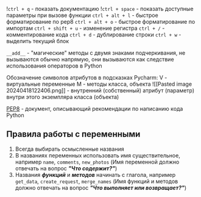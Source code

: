 !`ctrl + q` - показать документацию
!`ctrl + space` - показать доступные параметры при вызове функции
`ctrl + alt + l` - быстрое форматирование по pep8
`ctrl + alt + o` - быстрое форматирование по импортам
`ctrl + shift + u` - изменение регистра
`ctrl + /` - комментирование кода
`ctrl + d` - дублирование строки
`ctrl + w` - выделить текущий блок


`__add__` - "магические" методы с двумя знаками подчеркивания, не вызываются обычно напрямую, они вызываются как следствие использования операторов в Python

Обозначение символов атрибутов в подсказках Pycharm:
V - виртуальные переменные
M - методы класса, объекта
![[Pasted image 20240418122406.png]]  - внутренний (собственный) атрибут (параметр) внутри этого экземпляра класса (объекта)





[PEP8](https://peps.python.org/pep-0008/) - документ, описывающий рекомендации по написанию кода Python

## Правила работы с переменными

1. Всегда выбирать осмысленные названия
2. В названиях переменных использовать имя существительное, например `name`, `comments`, `new_photos` (Имя переменной должно отвечать на вопрос ***"Что содержит?"***)
3. Названия ***функций*** и ***методов*** начинать с глагола, например `get_data`, `create_request`, `merge_names` (Имя функций и методов должно отвечать на вопрос ***"Что выполняет или возвращает?"***)